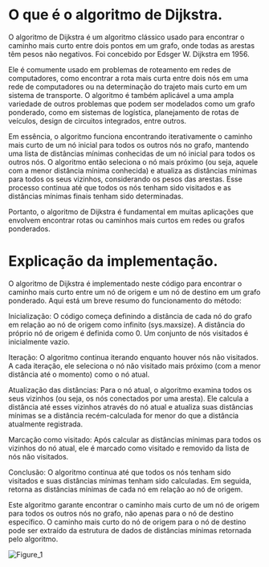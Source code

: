 <h1>O que é o algoritmo de Dijkstra.</h1>


O algoritmo de Dijkstra é um algoritmo clássico usado para encontrar o caminho mais curto entre dois pontos em um grafo, onde todas as arestas têm pesos não negativos. Foi concebido por Edsger W. Dijkstra em 1956.

Ele é comumente usado em problemas de roteamento em redes de computadores, como encontrar a rota mais curta entre dois nós em uma rede de computadores ou na determinação do trajeto mais curto em um sistema de transporte. O algoritmo é também aplicável a uma ampla variedade de outros problemas que podem ser modelados como um grafo ponderado, como em sistemas de logística, planejamento de rotas de veículos, design de circuitos integrados, entre outros.

Em essência, o algoritmo funciona encontrando iterativamente o caminho mais curto de um nó inicial para todos os outros nós no grafo, mantendo uma lista de distâncias mínimas conhecidas de um nó inicial para todos os outros nós. O algoritmo então seleciona o nó mais próximo (ou seja, aquele com a menor distância mínima conhecida) e atualiza as distâncias mínimas para todos os seus vizinhos, considerando os pesos das arestas. Esse processo continua até que todos os nós tenham sido visitados e as distâncias mínimas finais tenham sido determinadas.

Portanto, o algoritmo de Dijkstra é fundamental em muitas aplicações que envolvem encontrar rotas ou caminhos mais curtos em redes ou grafos ponderados.


<h1>Explicação da implementação.</h1>


O algoritmo de Dijkstra é implementado neste código para encontrar o caminho mais curto entre um nó de origem e um nó de destino em um grafo ponderado. Aqui está um breve resumo do funcionamento do método:

Inicialização: O código começa definindo a distância de cada nó do grafo em relação ao nó de origem como infinito (sys.maxsize). A distância do próprio nó de origem é definida como 0. Um conjunto de nós visitados é inicialmente vazio.

Iteração: O algoritmo continua iterando enquanto houver nós não visitados. A cada iteração, ele seleciona o nó não visitado mais próximo (com a menor distância até o momento) como o nó atual.

Atualização das distâncias: Para o nó atual, o algoritmo examina todos os seus vizinhos (ou seja, os nós conectados por uma aresta). Ele calcula a distância até esses vizinhos através do nó atual e atualiza suas distâncias mínimas se a distância recém-calculada for menor do que a distância atualmente registrada.

Marcação como visitado: Após calcular as distâncias mínimas para todos os vizinhos do nó atual, ele é marcado como visitado e removido da lista de nós não visitados.

Conclusão: O algoritmo continua até que todos os nós tenham sido visitados e suas distâncias mínimas tenham sido calculadas. Em seguida, retorna as distâncias mínimas de cada nó em relação ao nó de origem.

Este algoritmo garante encontrar o caminho mais curto de um nó de origem para todos os outros nós no grafo, não apenas para o nó de destino específico. O caminho mais curto do nó de origem para o nó de destino pode ser extraído da estrutura de dados de distâncias mínimas retornada pelo algoritmo.

![Figure_1](https://github.com/IthaloPS/Dijkstra_in_python/assets/102128741/618052b4-79d2-4f8c-8a12-e9205a35a80c)


